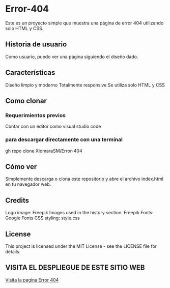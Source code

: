 # Error-404
Este es un proyecto simple que muestra una página de error 404 utilizando solo HTML y CSS.
## Historia de usuario
Como usuario, puedo ver una página siguiendo el diseño dado.
## Características
Diseño limpio y moderno
Totalmente responsive
Se utiliza solo HTML y CSS
## Como clonar 
### Requerimientos previos
Contar con un editor como visual studio code
### para descargar directamente con una terminal
gh repo clone XiomaraSM/Error-404
## Cómo ver
Simplemente descarga o clona este repositorio y abre el archivo index.html en tu navegador web.
## Credits
Logo image: Freepik
Images used in the history section: Freepik
Fonts: Google Fonts
CSS styling: style.css

## License
This project is licensed under the MIT License - see the LICENSE file for details.

## VISITA EL DESPLIEGUE DE ESTE SITIO WEB 
[Visita la pagina Error 404](https://web-error-404.netlify.app/)
